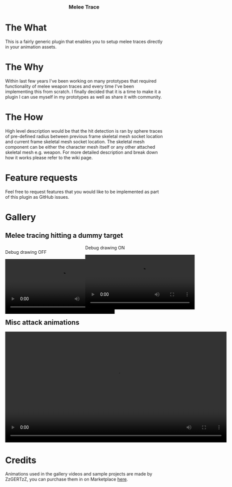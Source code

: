 <h3 align="center">Melee Trace</h3>

# The What
This is a fairly generic plugin that enables you to setup melee traces directly in your animation assets.

# The Why
Within last few years I've been working on many prototypes that required functionality of melee weapon traces and every time I've been implementing this from scratch. I finally decided that it is a time to make it a plugin I can use myself in my prototypes as well as share it with community.

# The How
High level description would be that the hit detection is ran by sphere traces of pre-defined radius between previous frame skeletal mesh socket location and current frame skeletal mesh socket location. The skeletal mesh component can be either the character mesh itself or any other attached skeletal mesh e.g. weapon. For more detailed description and break down how it works please refer to the wiki page.

# Feature requests
Feel free to request features that you would like to be implemented as part of this plugin as GitHub issues.

# Gallery
## Melee tracing hitting a dummy target
<div style="width: 50%; float: left; padding-right:4px;">
<p>Debug drawing OFF</p>
    <video controls width="350">
        <source src="Gallery/TargetTraceNoDebug.mov" type="video/webm" />
    </video>
</div>
<div style="margin-left: 50%; padding-left:4px;">
<p>Debug drawing ON</p>
    <video controls width="350">
        <source src="Gallery/TargetTraceDebug.mov" type="video/webm" />
    </video>
</div>

## Misc attack animations
<video controls width="708">
    <source src="Gallery/MultipleAnimations.mov" type="video/webm" />
</video>

# Credits
Animations used in the gallery videos and sample projects are made by ZzGERTzZ, you can purchase them in on Marketplace [here](https://www.unrealengine.com/marketplace/en-US/product/close-combat-swordsman).